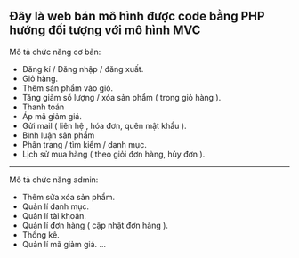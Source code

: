Đây là web bán mô hình được code bằng PHP hướng đối tượng với mô hình MVC
-------------------------------------------------------------------------
Mô tả chức năng cơ bản: 
- Đăng kí / Đăng nhập / đăng xuất.
- Giỏ hàng.
- Thêm sản phẩm vào giỏ.
- Tăng giảm số lượng / xóa sản phẩm ( trong giỏ hàng ).
- Thanh toán
- Áp mã giảm giá.
- Gửi mail ( liên hệ , hóa đơn, quên mật khẩu ).
- Bình luận sản phẩm
- Phân trang / tìm kiếm / danh mục.
- Lịch sử mua hàng ( theo giỏi đơn hàng, hủy đơn ).
---------------------------------------------------------
Mô tả chức năng admin:
- Thêm sửa xóa sản phẩm.
- Quản lí danh mục.
- Quản lí tài khoản.
- Quản lí đơn hàng ( cập nhật đơn hàng ).
- Thống kê.
- Quản lí mã giảm giá.
...
